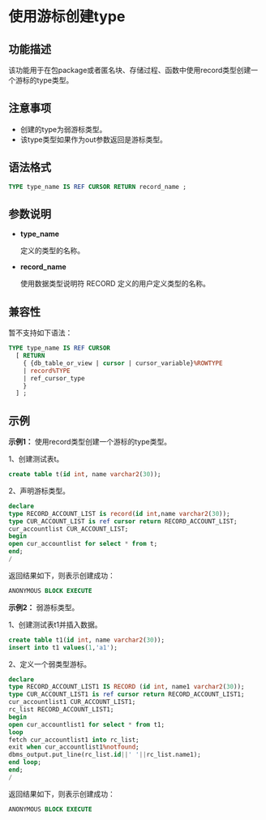 # 使用游标创建type

## 功能描述

该功能用于在包package或者匿名块、存储过程、函数中使用record类型创建一个游标的type类型。

## 注意事项

- 创建的type为弱游标类型。
- 该type类型如果作为out参数返回是游标类型。


## 语法格式

```sql
TYPE type_name IS REF CURSOR RETURN record_name ;
```

## 参数说明

- **type_name**

    定义的类型的名称。
- **record_name**

    使用数据类型说明符 RECORD 定义的用户定义类型的名称。



## 兼容性

暂不支持如下语法：

```sql
TYPE type_name IS REF CURSOR
  [ RETURN
    { {db_table_or_view | cursor | cursor_variable}%ROWTYPE
    | record%TYPE
    | ref_cursor_type
    }
  ] ;
```

## 示例

**示例1：** 使用record类型创建一个游标的type类型。

1、创建测试表t。

```sql
create table t(id int, name varchar2(30));
```

2、声明游标类型。

```sql
declare
type RECORD_ACCOUNT_LIST is record(id int,name varchar2(30));
type CUR_ACCOUNT_LIST is ref cursor return RECORD_ACCOUNT_LIST;
cur_accountlist CUR_ACCOUNT_LIST;
begin
open cur_accountlist for select * from t;
end;
/
```

返回结果如下，则表示创建成功：

```sql
ANONYMOUS BLOCK EXECUTE
```



**示例2：** 弱游标类型。

1、创建测试表t1并插入数据。

```sql
create table t1(id int, name varchar2(30));
insert into t1 values(1,'a1');
```

2、定义一个弱类型游标。

```sql
declare
type RECORD_ACCOUNT_LIST1 IS RECORD (id int, name1 varchar2(30));
type CUR_ACCOUNT_LIST1 is ref cursor return RECORD_ACCOUNT_LIST1; 
cur_accountlist1 CUR_ACCOUNT_LIST1;
rc_list RECORD_ACCOUNT_LIST1; 
begin
open cur_accountlist1 for select * from t1; 
loop
fetch cur_accountlist1 into rc_list;
exit when cur_accountlist1%notfound;
dbms_output.put_line(rc_list.id||' '||rc_list.name1); 
end loop; 
end;
/
```

返回结果如下，则表示创建成功：

```sql
ANONYMOUS BLOCK EXECUTE
```